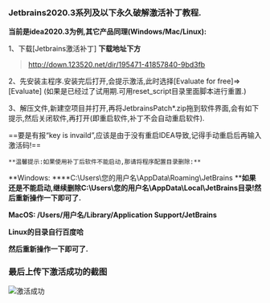 ### Jetbrains2020.3系列及以下永久破解激活补丁教程.

**当前是idea2020.3为例,其它产品同理(Windows/Mac/Linux):**

1、下载[Jetbrains激活补丁] **下载地址下方**

> http://down.123520.net/dir/195471-41857840-9bd3fb

2、先安装主程序.安装完后打开,会提示激活,此时选择[Evaluate for free]=>[Evaluate] (如果是已经过了试用期.可用reset_script目录里面脚本进行重置.)

3、解压文件,新建空项目并打开,再将JetbrainsPatch*.zip拖到软件界面,会有如下提示,然后关闭软件,再打开(即重启软件,补丁不会自动重启软件).

==要是有报“key is invaild”,应该是由于没有重启IDEA导致,记得手动重启后再输入激活码!==

```**温馨提示:如果使用补丁后软件不能启动,那请将程序配置目录删除:**```

**Windows:
****C:\Users\您的用户名\AppData\Roaming\JetBrains
****如果还是不能启动,继续删除C:\Users\您的用户名\AppData\Local\JetBrains目录!然后重新操作一下即可了.**

**MacOS:
/Users/用户名/Library/Application Support/JetBrains**

**Linux的目录自行百度哈**

**然后重新操作一下即可了.**



### 最后上传下激活成功的截图

![激活成功](https://github.com/xiroadking/docs/blob/main/images/Mac激活IDEA成功.png)
